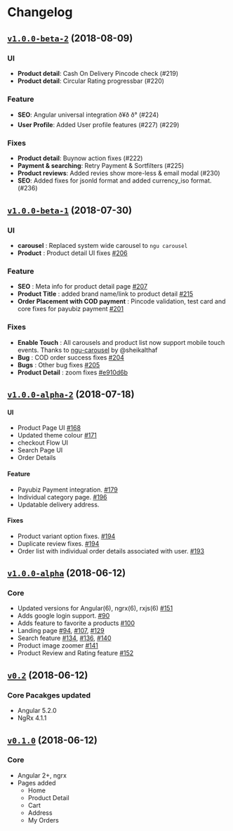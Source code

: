 # Changelog

## [`v1.0.0-beta-2`][tag-1_0_0-beta-2] (2018-08-09)

### UI

- **Product detail**: Cash On Delivery Pincode check (#219)
- **Product detail**: Circular Rating progressbar (#220)

### Feature

- **SEO**: Angular universal integration ð¥ð ð° (#224)
- **User Profile**: Added User profile features (#227) (#229)

### Fixes

- **Product detail**: Buynow action fixes (#222)
- **Payment & searching**: Retry Payment & Sortfilters (#225)
- **Product reviews**: Added revies show more-less & email modal (#230)
- **SEO**: Added fixes for jsonld format and added currency_iso format. (#236)

## [`v1.0.0-beta-1`][tag-1_0_0-beta-1] (2018-07-30)

### UI

- **carousel** : Replaced system wide carousel to `ngu carousel`
- **Product** : Product detail UI fixes [#206](https://github.com/aviabird/angularspree/pull/206)

### Feature

- **SEO** : Meta info for product detail page [#207](https://github.com/aviabird/angularspree/pull/207)
- **Product Title** : added brand name/link to product detail [#215](https://github.com/aviabird/angularspree/pull/215)
- **Order Placement with COD payment** : Pincode validation, test card and core fixes for payubiz payment [#201](https://github.com/aviabird/angularspree/pull/201)

### Fixes

- **Enable Touch** : All carousels and product list now support mobile touch events. Thanks to [ngu-carousel](https://github.com/sheikalthaf/ngu-carousel) by @sheikalthaf
- **Bug** : COD order success fixes [#204](https://github.com/aviabird/angularspree/pull/204)
- **Bugs** : Other bug fixes [#205](https://github.com/aviabird/angularspree/pull/205)
- **Product Detail** : zoom fixes [#e910d6b](https://github.com/aviabird/angularspree/pull/218/commits/e910d6b5048eff58d9af53e61e1305dbef73cc64)

## [`v1.0.0-alpha-2`][tag-1_0_0-alpha-2] (2018-07-18)

#### UI

- Product Page UI [#168](https://github.com/aviabird/angularspree/pull/168)
- Updated theme colour [#171](https://github.com/aviabird/angularspree/pull/171)
- checkout Flow UI
- Search Page UI
- Order Details

#### Feature

- Payubiz Payment integration. [#179](https://github.com/aviabird/angularspree/pull/179)
- Individual category page. [#196](https://github.com/aviabird/angularspree/pull/196)
- Updatable delivery address.

#### Fixes

- Product variant option fixes. [#194](https://github.com/aviabird/angularspree/pull/194)
- Duplicate review fixes. [#194](https://github.com/aviabird/angularspree/pull/194)
- Order list with individual order details associated with user. [#193](https://github.com/aviabird/angularspree/pull/193)

## [`v1.0.0-alpha`][tag-1_0_0-alpha] (2018-06-12)

### Core

- Updated versions for Angular(6), ngrx(6), rxjs(6) [#151](https://github.com/aviabird/angularspree/pull/151)
- Adds google login support. [#90](https://github.com/aviabird/angularspree/pull/90)
- Adds feature to favorite a products [#100](https://github.com/aviabird/angularspree/pull/100)
- Landing page [#94](https://github.com/aviabird/angularspree/pull/94), [#107](https://github.com/aviabird/angularspree/pull/107), [#129](https://github.com/aviabird/angularspree/pull/129)
- Search feature [#134](https://github.com/aviabird/angularspree/pull/134), [#136](https://github.com/aviabird/angularspree/pull/136), [#140](https://github.com/aviabird/angularspree/pull/140)
- Product image zoomer [#141](https://github.com/aviabird/angularspree/pull/141)
- Product Review and Rating feature [#152](https://github.com/aviabird/angularspree/pull/152)

## [`v0.2`][tag-0_2] (2018-06-12)

### Core Pacakges updated

- Angular 5.2.0
- NgRx 4.1.1

## [`v0.1.0`][tag-0_1_0] (2018-06-12)

### Core

- Angular 2+, ngrx
- Pages added
  - Home
  - Product Detail
  - Cart
  - Address
  - My Orders

[tag-1_0_0-beta-2]: https://github.com/aviabird/angularspree/releases/tag/v1.0.0-beta-2
[tag-1_0_0-beta-1]: https://github.com/aviabird/angularspree/releases/tag/v1.0.0-beta-1
[tag-1_0_0-alpha-2]: https://github.com/aviabird/angularspree/releases/tag/v1.0.0-alpha-2
[tag-1_0_0-alpha]: https://github.com/aviabird/angularspree/releases/tag/v1.0.0-alpha
[tag-0_2]: https://github.com/aviabird/angularspree/releases/tag/v0.2
[tag-0_1_0]: https://github.com/aviabird/angularspree/releases/tag/v0.1.0
